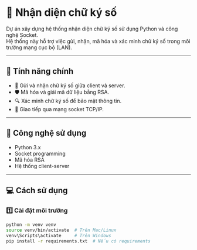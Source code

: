 # 📄 Nhận diện chữ ký số

Dự án xây dựng hệ thống nhận diện chữ ký số sử dụng Python và công nghệ Socket.  
Hệ thống này hỗ trợ việc gửi, nhận, mã hóa và xác minh chữ ký số trong môi trường mạng cục bộ (LAN).

---

## 🚀 Tính năng chính
- 🔐 Gửi và nhận chữ ký số giữa client và server.
- 🛡️ Mã hóa và giải mã dữ liệu bằng RSA.
- 🔍 Xác minh chữ ký số để bảo mật thông tin.
- 💬 Giao tiếp qua mạng socket TCP/IP.

---

## 🧰 Công nghệ sử dụng
- Python 3.x
- Socket programming
- Mã hóa RSA
- Hệ thống client-server

---

## 💻 Cách sử dụng
### 1️⃣ Cài đặt môi trường
```bash
python -m venv venv
source venv/bin/activate  # Trên Mac/Linux
venv\Scripts\activate     # Trên Windows
pip install -r requirements.txt  # Nếu có requirements
